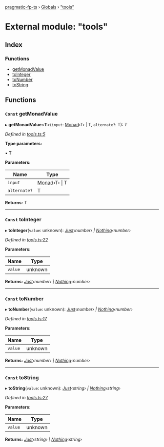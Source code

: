 [pragmatic-fp-ts](../README.md) › [Globals](../globals.md) › ["tools"](_tools_.md)

# External module: "tools"

## Index

### Functions

* [getMonadValue](_tools_.md#const-getmonadvalue)
* [toInteger](_tools_.md#const-tointeger)
* [toNumber](_tools_.md#const-tonumber)
* [toString](_tools_.md#const-tostring)

## Functions

### `Const` getMonadValue

▸ **getMonadValue**<**T**>(`input`: [Monad](../classes/_monad_.monad.md)‹T› | T, `alternate?`: T): *T*

*Defined in [tools.ts:5](https://github.com/hermann-p/pragmatic-fp-ts/blob/f962e01/src/tools.ts#L5)*

**Type parameters:**

▪ **T**

**Parameters:**

Name | Type |
------ | ------ |
`input` | [Monad](../classes/_monad_.monad.md)‹T› &#124; T |
`alternate?` | T |

**Returns:** *T*

___

### `Const` toInteger

▸ **toInteger**(`value`: unknown): *[Just](../classes/_maybe_.just.md)‹number› | [Nothing](../classes/_maybe_.nothing.md)‹number›*

*Defined in [tools.ts:22](https://github.com/hermann-p/pragmatic-fp-ts/blob/f962e01/src/tools.ts#L22)*

**Parameters:**

Name | Type |
------ | ------ |
`value` | unknown |

**Returns:** *[Just](../classes/_maybe_.just.md)‹number› | [Nothing](../classes/_maybe_.nothing.md)‹number›*

___

### `Const` toNumber

▸ **toNumber**(`value`: unknown): *[Just](../classes/_maybe_.just.md)‹number› | [Nothing](../classes/_maybe_.nothing.md)‹number›*

*Defined in [tools.ts:17](https://github.com/hermann-p/pragmatic-fp-ts/blob/f962e01/src/tools.ts#L17)*

**Parameters:**

Name | Type |
------ | ------ |
`value` | unknown |

**Returns:** *[Just](../classes/_maybe_.just.md)‹number› | [Nothing](../classes/_maybe_.nothing.md)‹number›*

___

### `Const` toString

▸ **toString**(`value`: unknown): *[Just](../classes/_maybe_.just.md)‹string› | [Nothing](../classes/_maybe_.nothing.md)‹string›*

*Defined in [tools.ts:27](https://github.com/hermann-p/pragmatic-fp-ts/blob/f962e01/src/tools.ts#L27)*

**Parameters:**

Name | Type |
------ | ------ |
`value` | unknown |

**Returns:** *[Just](../classes/_maybe_.just.md)‹string› | [Nothing](../classes/_maybe_.nothing.md)‹string›*
